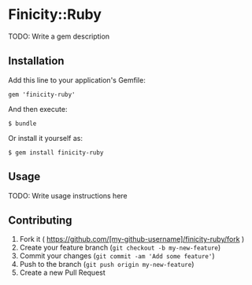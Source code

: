 # Finicity::Ruby

TODO: Write a gem description

## Installation

Add this line to your application's Gemfile:

    gem 'finicity-ruby'

And then execute:

    $ bundle

Or install it yourself as:

    $ gem install finicity-ruby

## Usage

TODO: Write usage instructions here

## Contributing

1. Fork it ( https://github.com/[my-github-username]/finicity-ruby/fork )
2. Create your feature branch (`git checkout -b my-new-feature`)
3. Commit your changes (`git commit -am 'Add some feature'`)
4. Push to the branch (`git push origin my-new-feature`)
5. Create a new Pull Request
